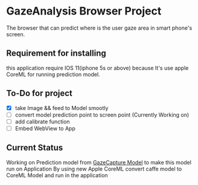 # GazeAnalysis Browser Project

The browser that can predict where is the user gaze area in smart phone's screen.

## Requirement for installing
this application require IOS 11(iphone 5s or above)
because It's use apple CoreML for running prediction model.

## To-Do for project
- [x] take Image && feed to Model smootly
- [ ] convert model prediction point to screen point (Currently Working on)
- [ ] add calibrate function
- [ ] Embed WebView to App
## Current Status
Working on Prediction model from [GazeCapture Model](https://github.com/CSAILVision/GazeCapture) to make this model run on Application By using new Apple CoreML convert caffe model to CoreML Model and run in the application